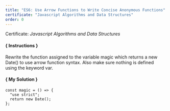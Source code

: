 ```yaml
---
title: "ES6: Use Arrow Functions to Write Concise Anonymous Functions"
certificate: "Javascript Algorithms and Data Structures"
order: 0
---
```

Certificate: *Javascript Algorithms and Data Structures*

#### { Instructions }
Rewrite the function assigned to the variable magic which returns a new Date() to use arrow function syntax. Also make sure nothing is defined using the keyword var.

#### { My Solution }
```
const magic = () => {
  "use strict";
  return new Date();
};
```
